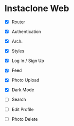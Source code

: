 # Instaclone Web

- [x] Router
- [x] Authentication
- [x] Arch.
- [x] Styles
- [x] Log In / Sign Up

- [x] Feed
- [x] Photo Upload
- [x] Dark Mode
- [ ] Search
- [ ] Edit Profile
- [ ] Photo Delete
